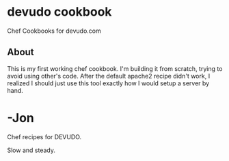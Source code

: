 devudo cookbook
===============

Chef Cookbooks for devudo.com



About
-----
This is my first working chef cookbook.  I'm building it from scratch,
trying to avoid using other's code.  After the default apache2 recipe
didn't work, I realized I should just use this tool exactly how I would
setup a server by hand.

-Jon
=======
Chef recipes for DEVUDO.

Slow and steady.  

